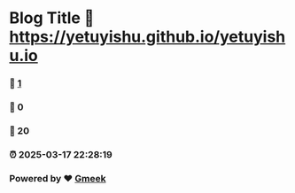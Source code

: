 # Blog Title :link: https://yetuyishu.github.io/yetuyishu.io 
### :page_facing_up: [1](https://yetuyishu.github.io/yetuyishu.io/tag.html) 
### :speech_balloon: 0 
### :hibiscus: 20 
### :alarm_clock: 2025-03-17 22:28:19 
### Powered by :heart: [Gmeek](https://github.com/Meekdai/Gmeek)

